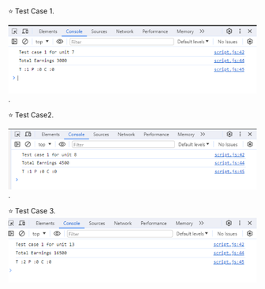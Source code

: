 :star: Test Case 1.

![](test1.png).

:star: Test Case2.

![](test2.png).

:star: Test Case 3.
![](test3.png)
